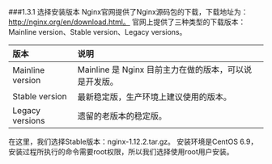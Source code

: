 ###1.3.1 选择安装版本
Nginx官网提供了Nginx源码包的下载，下载地址为：http://nginx.org/en/download.html。
官网上提供了三种类型的下载版本：Mainline version、Stable version、Legacy versions。

| 版本| 说明 |
| :--- | :--- | 
|Mainline version|Mainline 是 Nginx 目前主力在做的版本，可以说是开发版。<br>|
|Stable version|最新稳定版，生产环境上建议使用的版本。<br>|
|Legacy versions|遗留的老版本的稳定版。<br>|
在这里，我们选择Stable版本：nginx-1.12.2.tar.gz。
安装环境是CentOS 6.9，安装过程所执行的命令需要root权限，所以我们选择使用root用户安装。